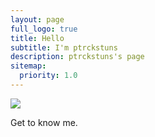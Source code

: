 ```yaml
---
layout: page
full_logo: true
title: Hello
subtitle: I'm ptrckstuns
description: ptrckstuns's page
sitemap:
  priority: 1.0
---
```

<img src="{{ '/assets/img/fox.png' | prepend: site.baseurl }}" id="about-img">

<div id="describe-text">
	<p>Get to know me.</p>
</div>
<br>
<br>

